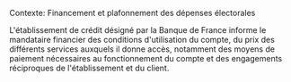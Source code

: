 Contexte: Financement et plafonnement des dépenses électorales

L'établissement de crédit désigné par la Banque de France informe le mandataire financier des conditions d'utilisation du compte, du prix des différents services auxquels il donne accès, notamment des moyens de paiement nécessaires au fonctionnement du compte et des engagements réciproques de l'établissement et du client.